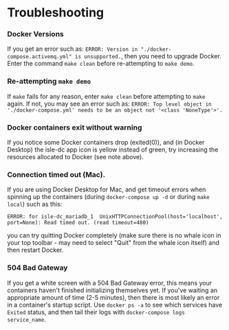 # Troubleshooting

### Docker Versions

If you get an error such as: `ERROR: Version in "./docker-compose.activemq.yml" is unsupported.`, then you need to upgrade Docker. Enter the command `make clean` before re-attempting to `make demo`.

### Re-attempting `make demo`

If `make` fails for any reason, enter `make clean` before attempting to `make` again. If not, you may see an error such as: `ERROR: Top level object in './docker-compose.yml' needs to be an object not '<class 'NoneType'>'.`

### Docker containers exit without warning

If you notice some Docker containers drop (exited(0)), and (in Docker Desktop) the isle-dc app icon is yellow instead of green, try increasing the resources allocated to Docker (see note above).

### Connection timed out (Mac).

If you are using Docker Desktop for Mac, and get timeout errors when spinning up the containers (during `docker-compose up -d` or during `make local`) such as this:

```
ERROR: for isle-dc_mariadb_1  UnixHTTPConnectionPool(host='localhost', port=None): Read timed out. (read timeout=480)
```

you can try quitting Docker completely (make sure there is no whale icon in your top toolbar - may need to select "Quit" from the whale icon itself) and then restart Docker. 
### 504 Bad Gateway
If you get a white screen with a 504 Bad Gateway error, this means your containers haven't finished initializing themselves yet.  If you've waiting an appropriate amount of time (2-5 minutes), then there is most likely an error in a container's startup script.  Use `docker ps -a` to see which services have `Exited` status, and then tail their logs with `docker-compose logs service_name`.
